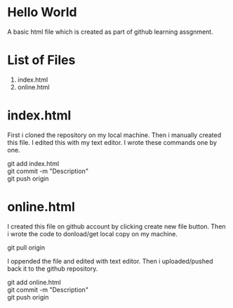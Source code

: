 # Hello World
A basic html file which is created as part of github learning assgnment.

# List of Files 
1. index.html
2. online.html

# index.html
First i cloned the repository on my local machine. Then i manually created this file. I edited this with my text editor. I wrote these commands one by one. 

git add index.html<br />
git commit -m "Description"<br />
git push origin<br />

# online.html
I created this file on github account by clicking create new file button. Then i wrote the code to donload/get local copy on my machine.

git pull origin 

I oppended the file and edited with text editor. Then i uploaded/pushed back it to the github repository. 

git add online.html<br />
git commit -m "Description"<br />
git push origin<br />